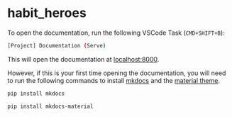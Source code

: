 # habit_heroes

To open the documentation, run the following VSCode Task (`CMD+SHIFT+B`):

```sh
[Project] Documentation (Serve)
```

This will open the documentation at [localhost:8000](http://localhost:8000).

However, if this is your first time opening the documentation, you will need to run the following commands to install [mkdocs](https://www.mkdocs.org/) and the [material theme](https://github.com/squidfunk/mkdocs-material).

```sh
pip install mkdocs
```

```sh
pip install mkdocs-material
```
